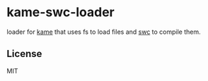 # kame-swc-loader

loader for [kame](https://github.com/suchipi/kame) that uses fs to load files and [swc](https://swc.rs/) to compile them.

## License

MIT
